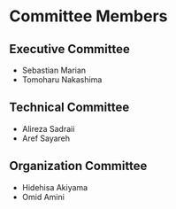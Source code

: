 # Committee Members

## Executive Committee

- Sebastian Marian
- Tomoharu Nakashima

## Technical Committee

- Alireza Sadraii
- Aref Sayareh

## Organization Committee

- Hidehisa Akiyama
- Omid Amini